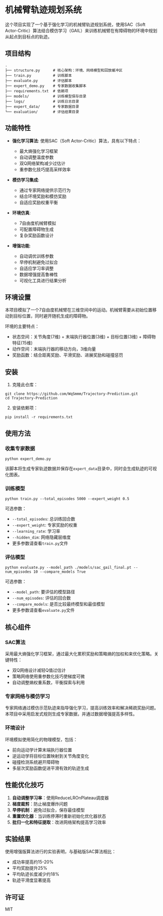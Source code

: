 # 机械臂轨迹规划系统

这个项目实现了一个基于强化学习的机械臂轨迹规划系统，使用SAC（Soft Actor-Critic）算法结合模仿学习（GAIL）来训练机械臂在有障碍物的环境中规划从起点到目标点的轨迹。

## 项目结构

```
.
├── structure.py      # 核心架构：环境、网络模型和回放缓冲区
├── train.py          # 训练脚本
├── evaluate.py       # 评估脚本
├── expert_demo.py    # 专家数据收集脚本
├── requirements.txt  # 依赖项
├── models/           # 训练模型保存目录
├── logs/             # 训练日志目录
├── expert_data/      # 专家数据目录
└── evaluation/       # 评估结果目录
```

## 功能特性

- **强化学习算法**: 使用SAC（Soft Actor-Critic）算法，具有以下特点：
  - 最大熵强化学习框架
  - 自动调整温度参数
  - 双Q网络架构减少过估计
  - 重参数化技巧提高采样效率

- **模仿学习集成**:
  - 通过专家网络提供示范行为
  - 结合环境奖励和模仿奖励
  - 自适应奖励权重平衡

- **环境仿真**:
  - 7自由度机械臂模拟
  - 可配置障碍物生成
  - 复杂奖励函数设计

- **增强功能**:
  - 自动调优训练参数
  - 早停机制避免过拟合
  - 自适应学习率调整
  - 数据增强提高鲁棒性
  - 可视化工具进行结果分析

## 环境设置

本项目模拟了一个7自由度机械臂在三维空间中的运动。机械臂需要从初始位置移动到目标位置，同时避开随机生成的障碍物。

环境的主要特点：
- 状态空间：关节角度(7维) + 末端执行器位置(3维) + 目标位置(3维) + 障碍物特征(15维)
- 动作空间：末端执行器的移动方向，3维向量
- 奖励函数：结合距离奖励、平滑奖励、进展奖励和碰撞惩罚

## 安装

1. 克隆此仓库：
```
git clone https://github.com/WqSmmm/Trajectory-Prediction.git
cd Trajectory-Prediction
```

2. 安装依赖项：
```
pip install -r requirements.txt
```

## 使用方法

### 收集专家数据

```
python expert_demo.py
```

该脚本将生成专家轨迹数据并保存在`expert_data`目录中，同时会生成轨迹的可视化图表。

### 训练模型

```
python train.py --total_episodes 5000 --expert_weight 0.5
```

可选参数：
- `--total_episodes`: 总训练回合数
- `--expert_weight`: 专家奖励的权重
- `--learning_rate`: 学习率
- `--hidden_dim`: 网络隐藏层维度
- 更多参数请查看`train.py`文件

### 评估模型

```
python evaluate.py --model_path ./models/sac_gail_final.pt --num_episodes 10 --compare_models True
```

可选参数：
- `--model_path`: 要评估的模型路径
- `--num_episodes`: 评估的回合数
- `--compare_models`: 是否比较最终模型和最佳模型
- 更多参数请查看`evaluate.py`文件

## 核心组件

### SAC算法

采用最大熵强化学习框架，通过最大化累积奖励和策略熵的加权和来优化策略。关键特性：
- 双Q网络设计减轻Q值过估计
- 策略网络使用重参数化技巧使梯度可微
- 自动调整熵权重系数，平衡探索与利用

### 专家网络与模仿学习

专家网络通过模仿示范轨迹来指导强化学习，提高训练效率和解决稀疏奖励问题。本项目中采用启发式规则生成专家数据，并通过数据增强提高多样性。

### 环境设计

环境模拟使用简化的物理模型，包括：
- 前向运动学计算末端执行器位置
- 逆运动学将目标位置映射到关节角度变化
- 碰撞检测系统避开障碍物
- 多层次奖励函数促进平滑有效的轨迹生成

## 性能优化技巧

1. **自动调整学习率**：使用ReduceLROnPlateau调度器
2. **梯度裁剪**：防止梯度爆炸问题
3. **早停机制**：避免过拟合，保存最佳模型
4. **重置优化器**：当训练停滞时重新初始化优化器状态
5. **批归一化和特征提取**：改进网络架构提高学习效率

## 实验结果

使用增强版算法进行的实验表明，与基础版SAC算法相比：
- 成功率提高约15-20%
- 平均奖励提升25%
- 平均轨迹长度减少约18%
- 轨迹平滑度显著提高

## 许可证

MIT 

